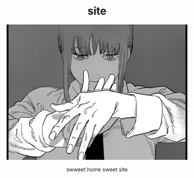 <h1 align="center">site</h1>
<p align="center">
  <img src="./makima.png" alt="makima" />
</p>
<p align="center">swweet home sweet site</p>
